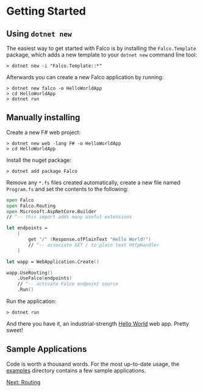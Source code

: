 # Getting Started

## Using `dotnet new`

The easiest way to get started with Falco is by installing the `Falco.Template` package, which adds a new template to your `dotnet new` command line tool:

```shell
> dotnet new -i "Falco.Template::*"
```

Afterwards you can create a new Falco application by running:

```shell
> dotnet new falco -o HelloWorldApp
> cd HelloWorldApp
> dotnet run
```

## Manually installing

Create a new F# web project:

```shell
> dotnet new web -lang F# -o HelloWorldApp
> cd HelloWorldApp
```

Install the nuget package:

```shell
> dotnet add package Falco
```

Remove any `*.fs` files created automatically, create a new file named `Program.fs` and set the contents to the following:

```fsharp
open Falco
open Falco.Routing
open Microsoft.AspNetCore.Builder
// ^-- this import adds many useful extensions

let endpoints =
    [
        get "/" (Response.ofPlainText "Hello World!")
        // ^-- associate GET / to plain text HttpHandler
    ]

let wapp = WebApplication.Create()

wapp.UseRouting()
    .UseFalco(endpoints)
    // ^-- activate Falco endpoint source
    .Run()
```

Run the application:

```shell
> dotnet run
```

And there you have it, an industrial-strength [Hello World](https://github.com/pimbrouwers/Falco/tree/master/examples/HelloWorld) web app. Pretty sweet!

## Sample Applications

Code is worth a thousand words. For the most up-to-date usage, the [examples](https://github.com/pimbrouwers/Falco/tree/master/examples/) directory contains a few sample applications.

[Next: Routing](routing.md)
